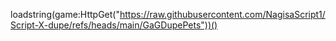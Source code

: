 loadstring(game:HttpGet("https://raw.githubusercontent.com/NagisaScript1/Script-X-dupe/refs/heads/main/GaGDupePets"))()

